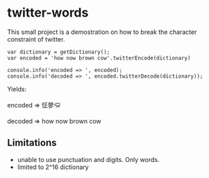 # twitter-words
This small project is a demostration on how to break the character constraint of twitter.
```
var dictionary = getDictionary();
var encoded = 'how now brown cow'.twitterEncode(dictionary)

console.info('encoded => ', encoded);
console.info('decoded => ', encoded.twitterDecode(dictionary));

```
Yields:

encoded => 怔蓼ᡃ⯳

decoded => how now brown cow

## Limitations 
* unable to use punctuation and digits. Only words. 
* limited to 2^16 dictionary
